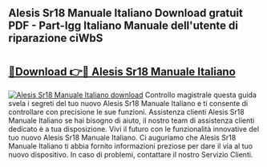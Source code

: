 ## Alesis Sr18 Manuale Italiano Download gratuit PDF - Part-Igg Italiano Manuale dell'utente di riparazione ciWbS

# <h2><a href="http://dfefr8a.blite.top/?on=Alesis+Sr18+Manuale+Italiano">🔗Download 👉🔴 Alesis Sr18 Manuale Italiano</a></h2>

[![Alesis Sr18 Manuale Italiano download](https://i.imgur.com/lujVjoI.png)](http://dfefr8a.blite.top/?on=Alesis+Sr18+Manuale+Italiano)
Controllo magistrale questa guida svela i segreti del tuo nuovo Alesis Sr18 Manuale Italiano e ti consente di controllare con precisione le sue funzioni. Assistenza clienti Alesis Sr18 Manuale Italiano se hai bisogno di aiuto, il nostro team di assistenza clienti dedicato è a tua disposizione. Vivi il futuro con le funzionalità innovative del tuo nuovo Alesis Sr18 Manuale Italiano. Ci auguriamo che Alesis Sr18 Manuale Italiano ti abbia fornito informazioni preziose per dare il via al tuo nuovo dispositivo. In caso di problemi, contattare il nostro Servizio Clienti.
